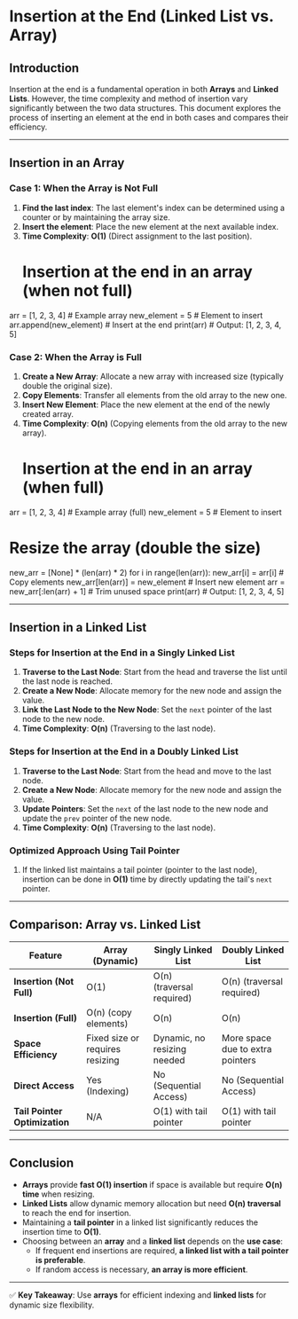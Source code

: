 # **Insertion at the End (Linked List vs. Array)**

## **Introduction**
Insertion at the end is a fundamental operation in both **Arrays** and **Linked Lists**. However, the time complexity and method of insertion vary significantly between the two data structures. This document explores the process of inserting an element at the end in both cases and compares their efficiency.

---

## **Insertion in an Array**
### **Case 1: When the Array is Not Full**
1. **Find the last index**: The last element's index can be determined using a counter or by maintaining the array size.
2. **Insert the element**: Place the new element at the next available index.
3. **Time Complexity**: **O(1)** (Direct assignment to the last position).
   # Insertion at the end in an array (when not full)
arr = [1, 2, 3, 4]  # Example array
new_element = 5      # Element to insert
arr.append(new_element)  # Insert at the end
print(arr)  # Output: [1, 2, 3, 4, 5]

### **Case 2: When the Array is Full**
1. **Create a New Array**: Allocate a new array with increased size (typically double the original size).
2. **Copy Elements**: Transfer all elements from the old array to the new one.
3. **Insert New Element**: Place the new element at the end of the newly created array.
4. **Time Complexity**: **O(n)** (Copying elements from the old array to the new array).
   # Insertion at the end in an array (when full)
arr = [1, 2, 3, 4]  # Example array (full)
new_element = 5      # Element to insert

# Resize the array (double the size)
new_arr = [None] * (len(arr) * 2)
for i in range(len(arr)):
    new_arr[i] = arr[i]  # Copy elements
new_arr[len(arr)] = new_element  # Insert new element
arr = new_arr[:len(arr) + 1]  # Trim unused space
print(arr)  # Output: [1, 2, 3, 4, 5]

---

## **Insertion in a Linked List**
### **Steps for Insertion at the End in a Singly Linked List**
1. **Traverse to the Last Node**: Start from the head and traverse the list until the last node is reached.
2. **Create a New Node**: Allocate memory for the new node and assign the value.
3. **Link the Last Node to the New Node**: Set the `next` pointer of the last node to the new node.
4. **Time Complexity**: **O(n)** (Traversing to the last node).

### **Steps for Insertion at the End in a Doubly Linked List**
1. **Traverse to the Last Node**: Start from the head and move to the last node.
2. **Create a New Node**: Allocate memory for the new node and assign the value.
3. **Update Pointers**: Set the `next` of the last node to the new node and update the `prev` pointer of the new node.
4. **Time Complexity**: **O(n)** (Traversing to the last node).

### **Optimized Approach Using Tail Pointer**
1. If the linked list maintains a tail pointer (pointer to the last node), insertion can be done in **O(1)** time by directly updating the tail's `next` pointer.

---

## **Comparison: Array vs. Linked List**
| Feature           | Array (Dynamic)         | Singly Linked List       | Doubly Linked List       |
|------------------|------------------------|--------------------------|--------------------------|
| **Insertion (Not Full)**  | O(1)                  | O(n) (traversal required) | O(n) (traversal required) |
| **Insertion (Full)**      | O(n) (copy elements) | O(n)                     | O(n)                     |
| **Space Efficiency**      | Fixed size or requires resizing | Dynamic, no resizing needed | More space due to extra pointers |
| **Direct Access**        | Yes (Indexing)       | No (Sequential Access)   | No (Sequential Access)   |
| **Tail Pointer Optimization** | N/A | O(1) with tail pointer | O(1) with tail pointer |

---

## **Conclusion**
- **Arrays** provide **fast O(1) insertion** if space is available but require **O(n) time** when resizing.
- **Linked Lists** allow dynamic memory allocation but need **O(n) traversal** to reach the end for insertion.
- Maintaining a **tail pointer** in a linked list significantly reduces the insertion time to **O(1)**.
- Choosing between an **array** and a **linked list** depends on the **use case**:
  - If frequent end insertions are required, **a linked list with a tail pointer is preferable**.
  - If random access is necessary, **an array is more efficient**.

---

✅ **Key Takeaway**: Use **arrays** for efficient indexing and **linked lists** for dynamic size flexibility.

